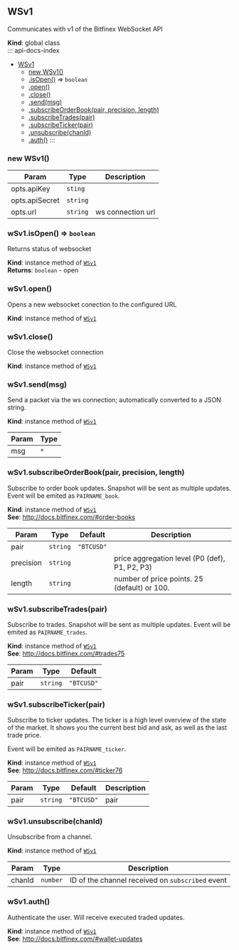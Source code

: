 <a id="WSv1"></a>

## WSv1
Communicates with v1 of the Bitfinex WebSocket API

**Kind**: global class  
::: api-docs-index
* [WSv1](#WSv1)
    * [new WSv1()](#new_WSv1_new)
    * [.isOpen()](#WSv1+isOpen) ⇒ <code>boolean</code>
    * [.open()](#WSv1+open)
    * [.close()](#WSv1+close)
    * [.send(msg)](#WSv1+send)
    * [.subscribeOrderBook(pair, precision, length)](#WSv1+subscribeOrderBook)
    * [.subscribeTrades(pair)](#WSv1+subscribeTrades)
    * [.subscribeTicker(pair)](#WSv1+subscribeTicker)
    * [.unsubscribe(chanId)](#WSv1+unsubscribe)
    * [.auth()](#WSv1+auth)
:::
<a id="new_WSv1_new"></a>

### new WSv1()

| Param | Type | Description |
| --- | --- | --- |
| opts.apiKey | <code>sting</code> |  |
| opts.apiSecret | <code>string</code> |  |
| opts.url | <code>string</code> | ws connection url |

<a id="WSv1+isOpen"></a>

### wSv1.isOpen() ⇒ <code>boolean</code>
Returns status of websocket

**Kind**: instance method of [<code>WSv1</code>](#WSv1)  
**Returns**: <code>boolean</code> - open  
<a id="WSv1+open"></a>

### wSv1.open()
Opens a new websocket conection to the configured URL

**Kind**: instance method of [<code>WSv1</code>](#WSv1)  
<a id="WSv1+close"></a>

### wSv1.close()
Close the websocket connection

**Kind**: instance method of [<code>WSv1</code>](#WSv1)  
<a id="WSv1+send"></a>

### wSv1.send(msg)
Send a packet via the ws connection; automatically converted to a JSON
string.

**Kind**: instance method of [<code>WSv1</code>](#WSv1)  

| Param | Type |
| --- | --- |
| msg | <code>\*</code> | 

<a id="WSv1+subscribeOrderBook"></a>

### wSv1.subscribeOrderBook(pair, precision, length)
Subscribe to order book updates. Snapshot will be sent as multiple updates.
Event will be emited as `PAIRNAME_book`.

**Kind**: instance method of [<code>WSv1</code>](#WSv1)  
**See**: http://docs.bitfinex.com/#order-books  

| Param | Type | Default | Description |
| --- | --- | --- | --- |
| pair | <code>string</code> | <code>&quot;BTCUSD&quot;</code> |  |
| precision | <code>string</code> |  | price aggregation level (P0 (def), P1, P2, P3) |
| length | <code>string</code> |  | number of price points. 25 (default) or 100. |

<a id="WSv1+subscribeTrades"></a>

### wSv1.subscribeTrades(pair)
Subscribe to trades. Snapshot will be sent as multiple updates.
Event will be emited as `PAIRNAME_trades`.

**Kind**: instance method of [<code>WSv1</code>](#WSv1)  
**See**: http://docs.bitfinex.com/#trades75  

| Param | Type | Default |
| --- | --- | --- |
| pair | <code>string</code> | <code>&quot;BTCUSD&quot;</code> | 

<a id="WSv1+subscribeTicker"></a>

### wSv1.subscribeTicker(pair)
Subscribe to ticker updates. The ticker is a high level overview of the
state of the market. It shows you the current best bid and ask, as well as
the last trade price.

Event will be emited as `PAIRNAME_ticker`.

**Kind**: instance method of [<code>WSv1</code>](#WSv1)  
**See**: http://docs.bitfinex.com/#ticker76  

| Param | Type | Default | Description |
| --- | --- | --- | --- |
| pair | <code>string</code> | <code>&quot;BTCUSD&quot;</code> | pair |

<a id="WSv1+unsubscribe"></a>

### wSv1.unsubscribe(chanId)
Unsubscribe from a channel.

**Kind**: instance method of [<code>WSv1</code>](#WSv1)  

| Param | Type | Description |
| --- | --- | --- |
| chanId | <code>number</code> | ID of the channel received on `subscribed` event |

<a id="WSv1+auth"></a>

### wSv1.auth()
Authenticate the user. Will receive executed traded updates.

**Kind**: instance method of [<code>WSv1</code>](#WSv1)  
**See**: http://docs.bitfinex.com/#wallet-updates  
